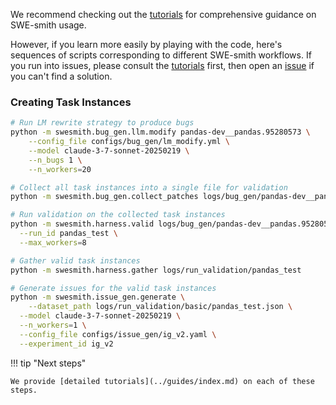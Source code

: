 We recommend checking out the [tutorials](../guides/index.md) for comprehensive guidance on SWE-smith usage.

However, if you learn more easily by playing with the code, here's sequences of scripts corresponding to different SWE-smith workflows.
If you run into issues, please consult the [tutorials](../guides/index.md) first, then open an [issue](https://github.com/SWE-bench/SWE-smith/issues/new/choose) if you can't find a solution.

### Creating Task Instances
```bash
# Run LM rewrite strategy to produce bugs
python -m swesmith.bug_gen.llm.modify pandas-dev__pandas.95280573 \
    --config_file configs/bug_gen/lm_modify.yml \
    --model claude-3-7-sonnet-20250219 \
    --n_bugs 1 \
    --n_workers=20

# Collect all task instances into a single file for validation
python -m swesmith.bug_gen.collect_patches logs/bug_gen/pandas-dev__pandas.95280573/

# Run validation on the collected task instances
python -m swesmith.harness.valid logs/bug_gen/pandas-dev__pandas.95280573_all_patches.json \
  --run_id pandas_test \
  --max_workers=8

# Gather valid task instances
python -m swesmith.harness.gather logs/run_validation/pandas_test

# Generate issues for the valid task instances
python -m swesmith.issue_gen.generate \
    --dataset_path logs/run_validation/basic/pandas_test.json \
  --model claude-3-7-sonnet-20250219 \
  --n_workers=1 \
  --config_file configs/issue_gen/ig_v2.yaml \
  --experiment_id ig_v2
```

!!! tip "Next steps"

    We provide [detailed tutorials](../guides/index.md) on each of these steps.